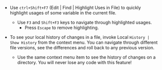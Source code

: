 - Use `ctrl+Shift+F7` (Edit | Find | Highlight Uses in File) to quickly highlight usages of 
some variable in the current file.
    - Use `F3` and `Shift+F3` keys to navigate through highlighted usages.
        - Press `Escape` to remove highlighting.
        
- To see your local history of changes in a file, invoke Local `History | Show History` from the context menu. You can navigate through different file versions, see the differences and roll back to any previous version.
    - Use the same context menu item to see the history of changes on a directory. You will never lose any code with this feature!
